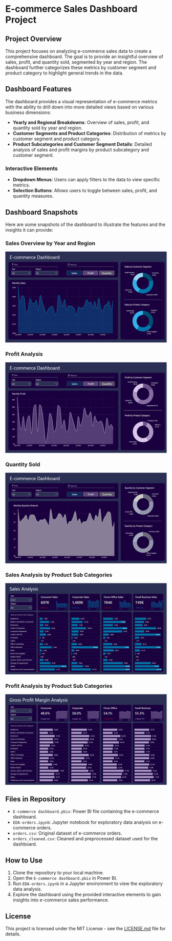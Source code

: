 # E-commerce Sales Dashboard Project

## Project Overview
This project focuses on analyzing e-commerce sales data to create a comprehensive dashboard. The goal is to provide an insightful overview of sales, profit, and quantity sold, segmented by year and region. The dashboard further categorizes these metrics by customer segment and product category to highlight general trends in the data.

## Dashboard Features
The dashboard provides a visual representation of e-commerce metrics with the ability to drill down into more detailed views based on various business dimensions:
- **Yearly and Regional Breakdowns**: Overview of sales, profit, and quantity sold by year and region.
- **Customer Segments and Product Categories**: Distribution of metrics by customer segment and product category.
- **Product Subcategories and Customer Segment Details**: Detailed analysis of sales and profit margins by product subcategory and customer segment.

### Interactive Elements
- **Dropdown Menus**: Users can apply filters to the data to view specific metrics.
- **Selection Buttons**: Allows users to toggle between sales, profit, and quantity measures.

## Dashboard Snapshots
Here are some snapshots of the dashboard to illustrate the features and the insights it can provide:

### Sales Overview by Year and Region
![Sales Overview](examples/1.png)

### Profit Analysis
![Profit Overview](examples/2.png)

### Quantity Sold 
![Quantity Sold](examples/3.png)

### Sales Analysis by Product Sub Categories 
![Sales by products](examples/4.png)

### Profit Analysis by Product Sub Categories 
![Profit by products](examples/5.png)

## Files in Repository
- `E-commerce dashboard.pbix`: Power BI file containing the e-commerce dashboard.
- `EDA-orders.ipynb`: Jupyter notebook for exploratory data analysis on e-commerce orders.
- `orders.csv`: Original dataset of e-commerce orders.
- `orders_cleaned.csv`: Cleaned and preprocessed dataset used for the dashboard.

## How to Use
1. Clone the repository to your local machine.
2. Open the `E-commerce dashboard.pbix` in Power BI.
3. Run `EDA-orders.ipynb` in a Jupyter environment to view the exploratory data analysis.
4. Explore the dashboard using the provided interactive elements to gain insights into e-commerce sales performance.

## License
This project is licensed under the MIT License - see the [LICENSE.md](LICENSE.md) file for details.

